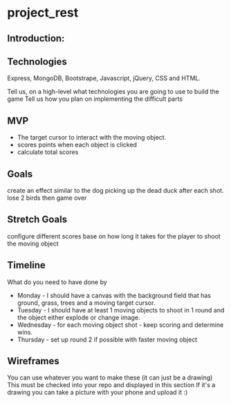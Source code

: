 # project_rest


## Introduction:


## Technologies
Express, MongoDB, Bootstrape,
Javascript, jQuery, CSS and HTML.

Tell us, on a high-level what technologies you are going to use to build the game
Tell us how you plan on implementing the difficult parts


## MVP
* The target cursor to interact with the moving object.
* scores points when each object is clicked
* calculate total scores


## Goals
create an effect similar to the dog picking up the dead duck after each shot.
lose 2 birds then game over


## Stretch Goals
configure different scores base on how long it takes for the player to shoot the moving object


## Timeline
What do you need to have done by
* Monday - I should have a canvas with the background field that has ground, grass, trees and a moving target cursor.
* Tuesday - I should have at least 1 moving objects to shoot in 1 round and the object either explode or change image.
* Wednesday - for each moving object shot - keep scoring and determine wins.
* Thursday - set up round 2 if possible with faster moving object


## Wireframes
You can use whatever you want to make these (it can just be a drawing)
This must be checked into your repo and displayed in this section
If it's a drawing you can take a picture with your phone and upload it :)
